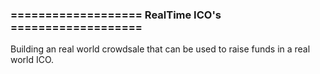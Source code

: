 ### =================== RealTime ICO's =================== ###
Building an real world crowdsale that can be used to raise funds in a real world ICO.
